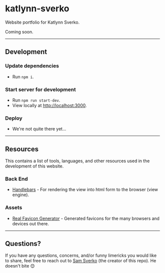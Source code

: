 # katlynn-sverko

Website portfolio for Katlynn Sverko.

Coming soon.

---

## Development

### Update dependencies

* Run `npm i`.

### Start server for development

* Run `npm run start-dev`.
* View locally at [http://localhost:3000](http://localhost:3000).

### Deploy

* We're not quite there yet...

---

## Resources

This contains a list of tools, languages, and other resources used in the development of this website.

### Back End

* [Handlebars](https://handlebarsjs.com/) - For rendering the view into html form to the browser (view engine).

### Assets

* [Real Favicon Generator](https://realfavicongenerator.net/) - Generated favicons for the many browsers and devices out there.

---

## Questions?

If you have any questions, concerns, and/or funny limericks you would like to share, feel free to reach out to [Sam Sverko](https://github.com/SamSverko/ama/issues/new) (the creator of this repo). He doesn't bite 😊
